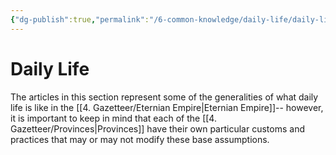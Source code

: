```yaml
---
{"dg-publish":true,"permalink":"/6-common-knowledge/daily-life/daily-life/","noteIcon":""}
---
```


# Daily Life

The articles in this section represent some of the generalities of what daily life is like in the [[4. Gazetteer/Eternian Empire\|Eternian Empire]]-- however, it is important to keep in mind that each of the [[4. Gazetteer/Provinces\|Provinces]] have their own particular customs and practices that may or may not modify these base assumptions. 